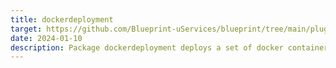```yaml
---
title: dockerdeployment
target: https://github.com/Blueprint-uServices/blueprint/tree/main/plugins/dockerdeployment
date: 2024-01-10
description: Package dockerdeployment deploys a set of docker containers as a docker\-compose file.## Index
---
```

